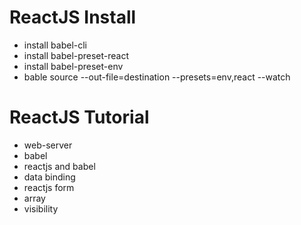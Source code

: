 # ReactJS Install

- install babel-cli
- install babel-preset-react
- install babel-preset-env
- bable source --out-file=destination --presets=env,react --watch

# ReactJS Tutorial
- web-server
- babel
- reactjs and babel
- data binding
- reactjs form
- array
- visibility

